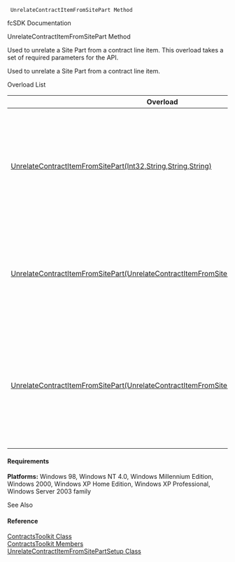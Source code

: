 ﻿     UnrelateContractItemFromSitePart Method                                                   

fcSDK Documentation

UnrelateContractItemFromSitePart Method

Used to unrelate a Site Part from a contract line item. This overload takes a set of required parameters for the API.

Used to unrelate a Site Part from a contract line item.

Overload List

| Overload | Description |
| --- | --- |
| [UnrelateContractItemFromSitePart(Int32,String,String,String)](FChoice.Toolkits.Clarify~FChoice.Toolkits.Clarify.Contracts.ContractsToolkit~UnrelateContractItemFromSitePart(Int32,String,String,String).md) | Used to unrelate a Site Part from a contract line item. This overload takes a set of required parameters for the API.   |
| [UnrelateContractItemFromSitePart(UnrelateContractItemFromSitePartSetup)](FChoice.Toolkits.Clarify~FChoice.Toolkits.Clarify.Contracts.ContractsToolkit~UnrelateContractItemFromSitePart(UnrelateContractItemFromSitePartSetup).md) | Used to unrelate a Site Part from a contract line item. This overload takes a setup object.   |
| [UnrelateContractItemFromSitePart(UnrelateContractItemFromSitePartSetup,IDbTransaction)](FChoice.Toolkits.Clarify~FChoice.Toolkits.Clarify.Contracts.ContractsToolkit~UnrelateContractItemFromSitePart(UnrelateContractItemFromSitePartSetup,IDbTransaction).md) | Used to unrelate a Site Part from a contract line item. This overload takes a setup object and a database transaction.   |

#### Requirements

**Platforms:** Windows 98, Windows NT 4.0, Windows Millennium Edition, Windows 2000, Windows XP Home Edition, Windows XP Professional, Windows Server 2003 family

See Also

#### Reference

[ContractsToolkit Class](FChoice.Toolkits.Clarify~FChoice.Toolkits.Clarify.Contracts.ContractsToolkit.md)  
[ContractsToolkit Members](FChoice.Toolkits.Clarify~FChoice.Toolkits.Clarify.Contracts.ContractsToolkit_members.md)  
[UnrelateContractItemFromSitePartSetup Class](FChoice.Toolkits.Clarify~FChoice.Toolkits.Clarify.Contracts.UnrelateContractItemFromSitePartSetup.md)